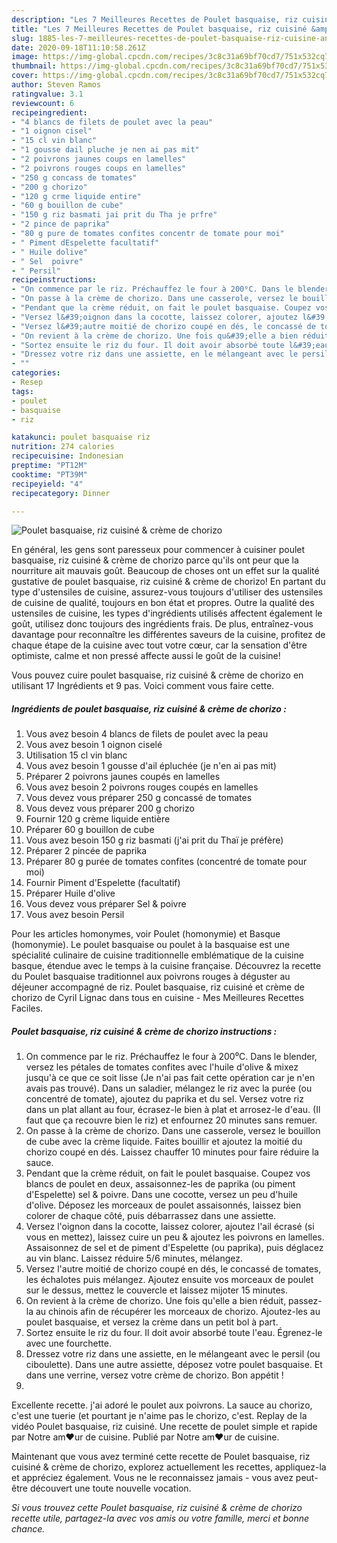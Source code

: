 ```yaml
---
description: "Les 7 Meilleures Recettes de Poulet basquaise, riz cuisiné &amp;amp; crème de chorizo"
title: "Les 7 Meilleures Recettes de Poulet basquaise, riz cuisiné &amp;amp; crème de chorizo"
slug: 1885-les-7-meilleures-recettes-de-poulet-basquaise-riz-cuisine-and-amp-creme-de-chorizo
date: 2020-09-18T11:10:58.261Z
image: https://img-global.cpcdn.com/recipes/3c8c31a69bf70cd7/751x532cq70/poulet-basquaise-riz-cuisine-creme-de-chorizo-photo-principale-de-la-recette.jpg
thumbnail: https://img-global.cpcdn.com/recipes/3c8c31a69bf70cd7/751x532cq70/poulet-basquaise-riz-cuisine-creme-de-chorizo-photo-principale-de-la-recette.jpg
cover: https://img-global.cpcdn.com/recipes/3c8c31a69bf70cd7/751x532cq70/poulet-basquaise-riz-cuisine-creme-de-chorizo-photo-principale-de-la-recette.jpg
author: Steven Ramos
ratingvalue: 3.1
reviewcount: 6
recipeingredient:
- "4 blancs de filets de poulet avec la peau"
- "1 oignon cisel"
- "15 cl vin blanc"
- "1 gousse dail pluche je nen ai pas mit"
- "2 poivrons jaunes coups en lamelles"
- "2 poivrons rouges coups en lamelles"
- "250 g concass de tomates"
- "200 g chorizo"
- "120 g crme liquide entire"
- "60 g bouillon de cube"
- "150 g riz basmati jai prit du Tha je prfre"
- "2 pince de paprika"
- "80 g pure de tomates confites concentr de tomate pour moi"
- " Piment dEspelette facultatif"
- " Huile dolive"
- " Sel  poivre"
- " Persil"
recipeinstructions:
- "On commence par le riz. Préchauffez le four à 200⁰C. Dans le blender, versez les pétales de tomates confites avec l&#39;huile d&#39;olive &amp; mixez jusqu&#39;à ce que ce soit lisse (Je n&#39;ai pas fait cette opération car je n&#39;en avais pas trouvé). Dans un saladier, mélangez le riz avec la purée (ou concentré de tomate), ajoutez du paprika et du sel. Versez votre riz dans un plat allant au four, écrasez-le bien à plat et arrosez-le d&#39;eau. (Il faut que ça recouvre bien le riz) et enfournez 20 minutes sans remuer."
- "On passe à la crème de chorizo. Dans une casserole, versez le bouillon de cube avec la crème liquide. Faites bouillir et ajoutez la moitié du chorizo coupé en dés. Laissez chauffer 10 minutes pour faire réduire la sauce."
- "Pendant que la crème réduit, on fait le poulet basquaise. Coupez vos blancs de poulet en deux, assaisonnez-les de paprika (ou piment d&#39;Espelette) sel &amp; poivre. Dans une cocotte, versez un peu d&#39;huile d&#39;olive. Déposez les morceaux de poulet assaisonnés, laissez bien colorer de chaque côté, puis débarrassez dans une assiette."
- "Versez l&#39;oignon dans la cocotte, laissez colorer, ajoutez l&#39;ail écrasé (si vous en mettez), laissez cuire un peu &amp; ajoutez les poivrons en lamelles. Assaisonnez de sel et de piment d&#39;Espelette (ou paprika), puis déglacez au vin blanc. Laissez réduire 5/6 minutes, mélangez."
- "Versez l&#39;autre moitié de chorizo coupé en dés, le concassé de tomates, les échalotes puis mélangez. Ajoutez ensuite vos morceaux de poulet sur le dessus, mettez le couvercle et laissez mijoter 15 minutes."
- "On revient à la crème de chorizo. Une fois qu&#39;elle a bien réduit, passez-la au chinois afin de récupérer les morceaux de chorizo. Ajoutez-les au poulet basquaise, et versez la crème dans un petit bol à part."
- "Sortez ensuite le riz du four. Il doit avoir absorbé toute l&#39;eau. Égrenez-le avec une fourchette."
- "Dressez votre riz dans une assiette, en le mélangeant avec le persil (ou ciboulette). Dans une autre assiette, déposez votre poulet basquaise. Et dans une verrine, versez votre crème de chorizo. Bon appétit !"
- ""
categories:
- Resep
tags:
- poulet
- basquaise
- riz

katakunci: poulet basquaise riz 
nutrition: 274 calories
recipecuisine: Indonesian
preptime: "PT12M"
cooktime: "PT39M"
recipeyield: "4"
recipecategory: Dinner

---
```



![Poulet basquaise, riz cuisiné &amp; crème de chorizo](https://img-global.cpcdn.com/recipes/3c8c31a69bf70cd7/751x532cq70/poulet-basquaise-riz-cuisine-creme-de-chorizo-photo-principale-de-la-recette.jpg)

En général, les gens sont paresseux pour commencer à cuisiner poulet basquaise, riz cuisiné &amp; crème de chorizo parce qu'ils ont peur que la nourriture ait mauvais goût. Beaucoup de choses ont un effet sur la qualité gustative de poulet basquaise, riz cuisiné &amp; crème de chorizo! En partant du type d'ustensiles de cuisine, assurez-vous toujours d'utiliser des ustensiles de cuisine de qualité, toujours en bon état et propres. Outre la qualité des ustensiles de cuisine, les types d'ingrédients utilisés affectent également le goût, utilisez donc toujours des ingrédients frais. De plus, entraînez-vous davantage pour reconnaître les différentes saveurs de la cuisine, profitez de chaque étape de la cuisine avec tout votre cœur, car la sensation d'être optimiste, calme et non pressé affecte aussi le goût de la cuisine!

<!--inarticleads1-->

Vous pouvez cuire poulet basquaise, riz cuisiné &amp; crème de chorizo en utilisant 17 Ingrédients et 9 pas. Voici comment vous faire cette.

##### Ingrédients de poulet basquaise, riz cuisiné &amp; crème de chorizo :

1. Vous avez besoin 4 blancs de filets de poulet avec la peau
1. Vous avez besoin 1 oignon ciselé
1. Utilisation 15 cl vin blanc
1. Vous avez besoin 1 gousse d&#39;ail épluchée (je n&#39;en ai pas mit)
1. Préparer 2 poivrons jaunes coupés en lamelles
1. Vous avez besoin 2 poivrons rouges coupés en lamelles
1. Vous devez vous préparer 250 g concassé de tomates
1. Vous devez vous préparer 200 g chorizo
1. Fournir 120 g crème liquide entière
1. Préparer 60 g bouillon de cube
1. Vous avez besoin 150 g riz basmati (j&#39;ai prit du Thaï je préfère)
1. Préparer 2 pincée de paprika
1. Préparer 80 g purée de tomates confites (concentré de tomate pour moi)
1. Fournir  Piment d&#39;Espelette (facultatif)
1. Préparer  Huile d&#39;olive
1. Vous devez vous préparer  Sel &amp; poivre
1. Vous avez besoin  Persil


Pour les articles homonymes, voir Poulet (homonymie) et Basque (homonymie). Le poulet basquaise ou poulet à la basquaise est une spécialité culinaire de cuisine traditionnelle emblématique de la cuisine basque, étendue avec le temps à la cuisine française. Découvrez la recette du Poulet basquaise traditionnel aux poivrons rouges à déguster au déjeuner accompagné de riz. Poulet basquaise, riz cuisiné et crème de chorizo de Cyril Lignac dans tous en cuisine - Mes Meilleures Recettes Faciles. 

<!--inarticleads2-->

##### Poulet basquaise, riz cuisiné &amp; crème de chorizo instructions :

1. On commence par le riz. Préchauffez le four à 200⁰C. Dans le blender, versez les pétales de tomates confites avec l&#39;huile d&#39;olive &amp; mixez jusqu&#39;à ce que ce soit lisse (Je n&#39;ai pas fait cette opération car je n&#39;en avais pas trouvé). Dans un saladier, mélangez le riz avec la purée (ou concentré de tomate), ajoutez du paprika et du sel. Versez votre riz dans un plat allant au four, écrasez-le bien à plat et arrosez-le d&#39;eau. (Il faut que ça recouvre bien le riz) et enfournez 20 minutes sans remuer.
1. On passe à la crème de chorizo. Dans une casserole, versez le bouillon de cube avec la crème liquide. Faites bouillir et ajoutez la moitié du chorizo coupé en dés. Laissez chauffer 10 minutes pour faire réduire la sauce.
1. Pendant que la crème réduit, on fait le poulet basquaise. Coupez vos blancs de poulet en deux, assaisonnez-les de paprika (ou piment d&#39;Espelette) sel &amp; poivre. Dans une cocotte, versez un peu d&#39;huile d&#39;olive. Déposez les morceaux de poulet assaisonnés, laissez bien colorer de chaque côté, puis débarrassez dans une assiette.
1. Versez l&#39;oignon dans la cocotte, laissez colorer, ajoutez l&#39;ail écrasé (si vous en mettez), laissez cuire un peu &amp; ajoutez les poivrons en lamelles. Assaisonnez de sel et de piment d&#39;Espelette (ou paprika), puis déglacez au vin blanc. Laissez réduire 5/6 minutes, mélangez.
1. Versez l&#39;autre moitié de chorizo coupé en dés, le concassé de tomates, les échalotes puis mélangez. Ajoutez ensuite vos morceaux de poulet sur le dessus, mettez le couvercle et laissez mijoter 15 minutes.
1. On revient à la crème de chorizo. Une fois qu&#39;elle a bien réduit, passez-la au chinois afin de récupérer les morceaux de chorizo. Ajoutez-les au poulet basquaise, et versez la crème dans un petit bol à part.
1. Sortez ensuite le riz du four. Il doit avoir absorbé toute l&#39;eau. Égrenez-le avec une fourchette.
1. Dressez votre riz dans une assiette, en le mélangeant avec le persil (ou ciboulette). Dans une autre assiette, déposez votre poulet basquaise. Et dans une verrine, versez votre crème de chorizo. Bon appétit !
1. 


Excellente recette. j&#39;ai adoré le poulet aux poivrons. La sauce au chorizo, c&#39;est une tuerie (et pourtant je n&#39;aime pas le chorizo, c&#39;est. Replay de la vidéo Poulet basquaise, riz cuisiné. Une recette de poulet simple et rapide par Notre am❤ur de cuisine. Publié par Notre am❤ur de cuisine. 

<!--inarticleads1-->

<p>
Maintenant que vous avez terminé cette recette de Poulet basquaise, riz cuisiné &amp; crème de chorizo, explorez actuellement les recettes, appliquez-la et appréciez également. Vous ne le reconnaissez jamais - vous avez peut-être découvert une toute nouvelle vocation.
</p>

<p>
<i>Si vous trouvez cette Poulet basquaise, riz cuisiné &amp; crème de chorizo recette utile, partagez-la avec vos amis ou votre famille, merci et bonne chance.</i>
</p>
